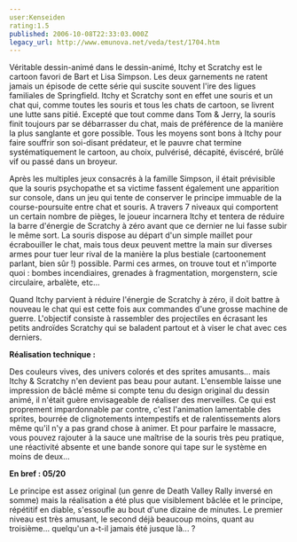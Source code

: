 ```yaml
---
user:Kenseiden
rating:1.5
published: 2006-10-08T22:33:03.000Z
legacy_url: http://www.emunova.net/veda/test/1704.htm
---
```

Véritable dessin-animé dans le dessin-animé, Itchy et Scratchy est le cartoon favori de Bart et Lisa Simpson. Les deux garnements ne ratent jamais un épisode de cette série qui suscite souvent l'ire des ligues familiales de Springfield. Itchy et Scratchy sont en effet une souris et un chat qui, comme toutes les souris et tous les chats de cartoon, se livrent une lutte sans pitié. Excepté que tout comme dans Tom & Jerry, la souris finit toujours par se débarrasser du chat, mais de préférence de la manière la plus sanglante et gore possible. Tous les moyens sont bons à Itchy pour faire souffrir son soi-disant prédateur, et le pauvre chat termine systématiquement le cartoon, au choix, pulvérisé, décapité, éviscéré, brûlé vif ou passé dans un broyeur.  

  

Après les multiples jeux consacrés à la famille Simpson, il était prévisible que la souris psychopathe et sa victime fassent également une apparition sur console, dans un jeu qui tente de conserver le principe immuable de la course-poursuite entre chat et souris. A travers 7 niveaux qui comportent un certain nombre de pièges, le joueur incarnera Itchy et tentera de réduire la barre d'énergie de Scratchy à zéro avant que ce dernier ne lui fasse subir le même sort. La souris dispose au départ d'un simple maillet pour écrabouiller le chat, mais tous deux peuvent mettre la main sur diverses armes pour tuer leur rival de la manière la plus bestiale (cartoonement parlant, bien sûr !) possible. Parmi ces armes, on trouve tout et n'importe quoi : bombes incendiaires, grenades à fragmentation, morgenstern, scie circulaire, arbalète, etc...  

  

Quand Itchy parvient à réduire l'énergie de Scratchy à zéro, il doit battre à nouveau le chat qui est cette fois aux commandes d'une grosse machine de guerre. L'objectif consiste à rassembler des projectiles en écrasant les petits androïdes Scratchy qui se baladent partout et à viser le chat avec ces derniers.  

  

**Réalisation technique :**   

Des couleurs vives, des univers colorés et des sprites amusants... mais Itchy & Scratchy n'en devient pas beau pour autant. L'ensemble laisse une impression de bâclé même si compte tenu du design original du dessin animé, il n'était guère envisageable de réaliser des merveilles. Ce qui est proprement impardonnable par contre, c'est l'animation lamentable des sprites, bourrée de clignotements intempestifs et de ralentissements alors même qu'il n'y a pas grand chose à animer. Et pour parfaire le massacre, vous pouvez rajouter à la sauce une maîtrise de la souris très peu pratique, une réactivité absente et une bande sonore qui tape sur le système en moins de deux...  

  

**En bref : 05/20**  

Le principe est assez original (un genre de Death Valley Rally inversé en somme) mais la réalisation a été plus que visiblement bâclée et le principe, répétitif en diable, s'essoufle au bout d'une dizaine de minutes. Le premier niveau est très amusant, le second déjà beaucoup moins, quant au troisième... quelqu'un a-t-il jamais été jusque là... ?